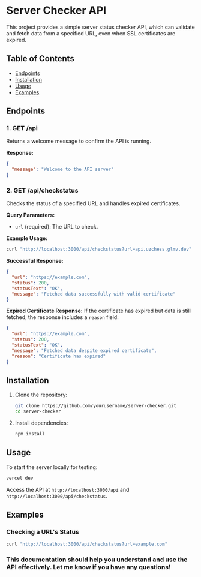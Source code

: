 # Server Checker API

This project provides a simple server status checker API, which can validate and fetch data from a specified URL, even when SSL certificates are expired.

## Table of Contents

- [Endpoints](#endpoints)
- [Installation](#installation)
- [Usage](#usage)
- [Examples](#examples)

## Endpoints

### 1. **GET /api**

Returns a welcome message to confirm the API is running.

**Response:**

```json
{
  "message": "Welcome to the API server"
}
```

### 2. **GET /api/checkstatus**

Checks the status of a specified URL and handles expired certificates.

**Query Parameters:**

- `url` (required): The URL to check.

**Example Usage:**

```bash
curl "http://localhost:3000/api/checkstatus?url=api.uzchess.glmv.dev"
```

**Successful Response:**

```json
{
  "url": "https://example.com",
  "status": 200,
  "statusText": "OK",
  "message": "Fetched data successfully with valid certificate"
}
```

**Expired Certificate Response:**
If the certificate has expired but data is still fetched, the response includes a `reason` field:

```json
{
  "url": "https://example.com",
  "status": 200,
  "statusText": "OK",
  "message": "Fetched data despite expired certificate",
  "reason": "Certificate has expired"
}
```

## Installation

1. Clone the repository:

   ```bash
   git clone https://github.com/yourusername/server-checker.git
   cd server-checker
   ```
2. Install dependencies:

   ```bash
   npm install
   ```

## Usage

To start the server locally for testing:

```bash
vercel dev
```

Access the API at `http://localhost:3000/api` and `http://localhost:3000/api/checkstatus`.

## Examples

### Checking a URL's Status

```bash
curl "http://localhost:3000/api/checkstatus?url=example.com"
```

### This documentation should help you understand and use the API effectively. Let me know if you have any questions!
